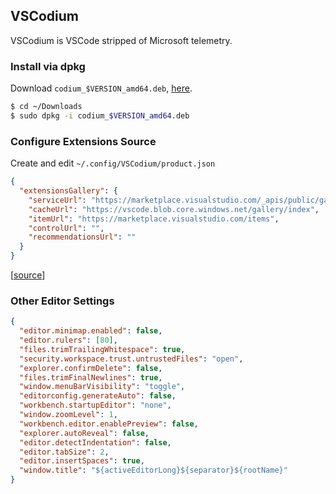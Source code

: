 ## VSCodium

VSCodium is VSCode stripped of Microsoft telemetry.

### Install via dpkg

Download `codium_$VERSION_amd64.deb`,
[here](https://github.com/VSCodium/vscodium/releases).

```bash
$ cd ~/Downloads
$ sudo dpkg -i codium_$VERSION_amd64.deb
```

### Configure Extensions Source

Create and edit `~/.config/VSCodium/product.json`

```json
{
  "extensionsGallery": {
    "serviceUrl": "https://marketplace.visualstudio.com/_apis/public/gallery",
    "cacheUrl": "https://vscode.blob.core.windows.net/gallery/index",
    "itemUrl": "https://marketplace.visualstudio.com/items",
    "controlUrl": "",
    "recommendationsUrl": ""
  }
}
```

[[source](https://github.com/VSCodium/vscodium/blob/master/DOCS.md#extensions--marketplace)]

### Other Editor Settings

```json
{
  "editor.minimap.enabled": false,
  "editor.rulers": [80],
  "files.trimTrailingWhitespace": true,
  "security.workspace.trust.untrustedFiles": "open",
  "explorer.confirmDelete": false,
  "files.trimFinalNewlines": true,
  "window.menuBarVisibility": "toggle",
  "editorconfig.generateAuto": false,
  "workbench.startupEditor": "none",
  "window.zoomLevel": 1,
  "workbench.editor.enablePreview": false,
  "explorer.autoReveal": false,
  "editor.detectIndentation": false,
  "editor.tabSize": 2,
  "editor.insertSpaces": true,
  "window.title": "${activeEditorLong}${separator}${rootName}"
}
```
